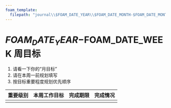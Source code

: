 ```yaml
---
foam_template:
  filepath: "journal\\$FOAM_DATE_YEAR\\$FOAM_DATE_MONTH-$FOAM_DATE_MONTH_NAME_SHORT\\Week-$FOAM_DATE_WEEK\\Week$FOAM_DATE_WEEK-Plan.md"
---
```

# $FOAM_DATE_YEAR-$FOAM_DATE_WEEK 周目标

1. 请看一下你的“月目标”
2. 请在本周一前规划填写
3. 按目标重要程度规划优先顺序

| 重要级别 | 本周工作目标 | 完成期限 | 完成情况 |
| -------- | ------------ | -------- | -------- |
|          |              |          |          |
